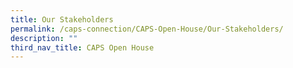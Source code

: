 ```yaml
---
title: Our Stakeholders
permalink: /caps-connection/CAPS-Open-House/Our-Stakeholders/
description: ""
third_nav_title: CAPS Open House
---
```

